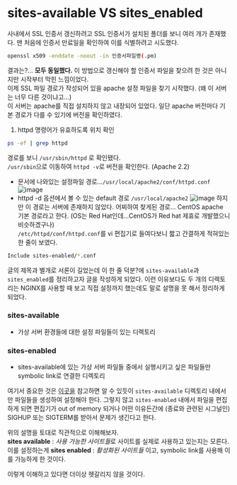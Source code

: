 # sites-available VS sites_enabled
사내에서 SSL 인증서 갱신하려고 SSL 인증서가 설치된 폴더를 보니 여러 개가 존재했다. 
맨 처음에 인증서 만료일을 확인하여 이를 식별하려고 시도했다.
```bash
openssl x509 -enddate -noout -in 인증서파일명(.pm)
```
결과는?... **모두 동일했다.** 이 방법으로 갱신해야 할 인증서 파일을 찾으려 한 것은 아니지만 시작부터 막힌 느낌이었다.  
이제 SSL 파일 경로가 작성되어 있을 apache 설정 파일을 찾기 시작했다. (왜 이 서버는 너무 다른 것이냐고...)  
이 서버는 apache를 직접 설치하지 않고 내장되어 있었다. 일단 apache 버전마다 기본 경로가 다를 수 있기에 버전을 확인하였다.
1. httpd 명령어가 유효하도록 위치 확인
```sh
ps -ef | grep httpd
```
경로를 보니 `/usr/sbin/httpd` 로 확인됐다.  
`/usr/sbin`으로 이동하여 `httpd -v`로 버전을 확인한다. (Apache 2.2)   

- 문서에 나와있는 설정파일 경로...`/usr/local/apache2/conf/httpd.conf`
![image](https://user-images.githubusercontent.com/46062199/90579197-3973f700-e200-11ea-8a9e-3f2c992db111.png)
- httpd -d 옵션에서 볼 수 있는 default 경로 `/usr/local/apache2`
![image](https://user-images.githubusercontent.com/46062199/90579206-47297c80-e200-11ea-98fc-63578236d590.png)
하지만 이 경로는 서버에 존재하지 않았다. 어찌하여 찾게된 경로... CentOS apache 기본 경로라고 한다. (OS는 Red Hat인데...CentOS가 Red hat 제휴로 개발했으니 비슷하겠구나)   
`/etc/httpd/conf/httpd.conf`를 vi 편집기로 들여다보니 짧고 간결하게 적혀있는 한 줄이 보였다.
```bash
Include sites-enabled/*.conf
```

글의 제목과 별개로 서론이 길었는데 이 한 줄 덕분?에 `sites-available`과 `sites_enabled`를 정리하고자 글을 작성하게 되었다.
이런 이유보다도 두 개의 디렉토리는 NGINX를 사용할 때 보고 직접 설정까지 했는데도 말로 설명을 못 해서 정리하게 되었다.

### sites-available
- 가상 서버 환경들에 대한 설정 파일들이 있는 디렉토리
### sites-enabled
- sites-available에 있는 가상 서버 파일들 중에서 실행시키고 싶은 파일들만 symbolic link로 연결한 디렉토리

여기서 중요한 것은 [이곳을](https://stackoverflow.com/questions/21812360/what-is-the-difference-between-sites-enabled-and-sites-available-directory) 참고하면 알 수 있듯이 `sites-available` 디렉토리 내에서만 파일들을 생성하여 설정해야 한다.
그렇지 않고 `sites-enabled` 내에서 파일을 편집하게 되면 편집기가 out of memory 되거나 어떤 이유든간에 (종료와 관련된 시그널인) SIGHUP 또는 SIGTERM를 받아서 문제가 생긴다고 한다.  

위의 설명을 토대로 직관적으로 이해해보자.  
**sites available** : *사용 가능한 사이트들*로 사이트를 실제로 사용하고 있는지는 모른다.  
이를 설정하는게 **sites enabled** : *활성화된 사이트들* 이고, symbolic link를 사용해 이를 가능하게 한 것이다.
  
이렇게 이해하고 있다면 더이상 헷갈리지 않을 것이다.

